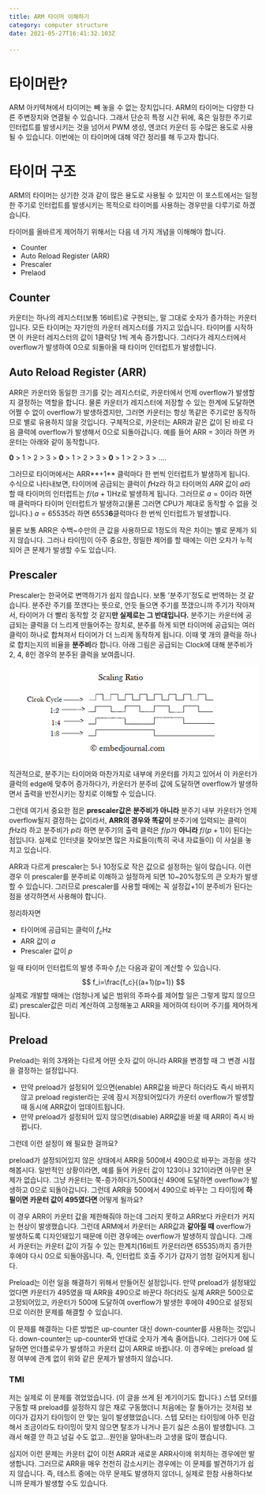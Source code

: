 ```yaml
---
title: ARM 타이머 이해하기
category: computer structure
date: 2021-05-27T16:41:32.103Z

---
```


# 타이머란?

ARM 아키텍쳐에서 타이머는 빼 놓을 수 없는 장치입니다. ARM의 타이머는 다양한 다른 주변장치와 연결될 수 있습니다. 그래서 단순히 특정 시간 뒤에, 혹은 일정한 주기로 인터럽트를 발생시키는 것을 넘어서 PWM 생성, 엔코더 카운터 등 수많은 용도로 사용될 수 있습니다. 이번에는 이 타이머에 대해 약간 정리를 해 두고자 합니다.

# 타이머 구조

ARM의 타이머는 상기한 것과 같이 많은 용도로 사용될 수 있지만 이 포스트에서는 일정한 주기로 인터럽트를 발생시키는 목적으로 타이머를 사용하는 경우만을 다루기로 하겠습니다.

타이머를 올바르게 제어하기 위해서는 다음 네 가지 개념을 이해해야 합니다.

- Counter
- Auto Reload Register (ARR)
- Prescaler
- Prelaod

## Counter

카운터는 하나의 레지스터(보통 16비트)로 구현되는, 말 그대로 숫자가 증가하는 카운터입니다. 모든 타이머는 자기만의 카운터 레지스터를 가지고 있습니다. 타이머를 시작하면 이 카운터 레지스터의 값이 1클럭당 1씩 계속 증가합니다. 그러다가 레지스터에서 overflow가 발생하여 0으로 되돌아올 때 타이머 인터럽트가 발생합니다.

## Auto Reload Register (ARR)

ARR은 카운터와 동일한 크기를 갖는 레지스터로, 카운터에서 언제 overflow가 발생할지 결정하는 역할을 합니다. 물론 카운터가 레지스터에 저장할 수 있는 한계에 도달하면 어쩔 수 없이 overflow가 발생하겠지만, 그러면 카운터는 항상 똑같은 주기로만 동작하므로 별로 유용하지 않을 것입니다. 구체적으로, 카운터는 ARR과 같은 값이 된 바로 다음 클럭에 overflow가 발생해서 0으로 되돌아갑니다. 예를 들어 ARR = 3이라 하면 카운터는 아래와 같이 동작합니다.

**0** > 1 > 2 > 3 > **0** > 1 > 2 > 3 > **0** > 1 > 2 > 3 > ....

그러므로 타이머에서는 ARR**+1** 클럭마다 한 번씩 인터럽트가 발생하게 됩니다. 수식으로 나타내보면, 타이머에 공급되는 클럭이 $f$Hz라 하고 타이머의 $ARR$ 값이 $a$라 할 때 타이머의 인터럽트는 $f/(a+1)$Hz로 발생하게 됩니다. 그러므로 $a=0$이라 하면 매 클럭마다 타이머 인터럽트가 발생하고(물론 그러면 CPU가 제대로 동작할 수 없을 것입니다.) $a=65535$라 하면 6553**6**클럭마다 한 번씩 인터럽트가 발생합니다.

물론 보통 ARR은 수백~수만의 큰 값을 사용하므로 1정도의 작은 차이는 별로 문제가 되지 않습니다. 그러나 타이밍이 아주 중요한, 정밀한 제어를 할 때에는 이런 오차가 누적되어 큰 문제가 발생할 수도 있습니다.

## Prescaler

Prescaler는 한국어로 변역하기가 쉽지 않습니다. 보통 '분주기'정도로 번역하는 것 같습니다. 분주란 주기를 쪼갠다는 뜻으로, 언듯 들으면 주기를 쪼갰으니까 주기가 작아져서, 타이머가 더 빨리 동작할 것 같지**만 실제로는 그 반대입니다.** 분주기는 카운터에 공급되는 클럭을 더 느리게 만들어주는 장치로, 분주를 하게 되면 타이머에 공급되는 여러 클럭이 하나로 합쳐져서 타이머가 더 느리게 동작하게 됩니다. 이때 몇 개의 클럭을 하나로 합치는지의 비율을 **분주비**라 합니다. 아래 그림은 공급되는 Clock에 대해 분주비가 2, 4, 8인 경우의 분주된 클럭을 보여줍니다.

![Timer/Counter Module - A Controller Independent Guide - EmbedJournal](imgs/timer-scaling-ratio.png)

직관적으로, 분주기는 타이머와 마찬가지로 내부에 카운터를 가지고 있어서 이 카운터가 클럭의 edge에 맞추어 증가하다가, 카운터가 분주비 값에 도달하면 overflow가 발생하면서 출력을 반전시키는 장치로 이해할 수 있습니다.

그런데 여기서 중요한 점은 **prescaler값은 분주비가 아니라** 분주기 내부 카운터가 언제 overflow될지 결정하는 값이라서, **ARR의 경우와 똑같이** 분주기에 입력되는 클럭이 $f$Hz라 하고 분주비가 $p$라 하면 분주기의 출력 클럭은 $f/p$가 **아니라** $f/(p+1)$이 된다는 점입니다. 실제로 인터넷을 찾아보면 많은 자료들이(특히 국내 자료들이) 이 사실을 놓치고 있습니다.

ARR과 다르게 prescaler는 5나 10정도로 작은 값으로 설정하는 일이 많습니다. 이런 경우 이 prescaler를 분주비로 이해하고 설정하게 되면 10~20%정도의 큰 오차가 발생할 수 있습니다. 그러므로 prescaler를 사용할 때에는 꼭 설정값+1이 분주비가 된다는 점을 생각하면서 사용해야 합니다.

정리하자면

- 타이머에 공급되는 클럭이 $f_c$Hz
- ARR 값이 $a$
- Prescaler 값이 $p$

일 때 타이머 인터럽트의 발생 주파수 $f_i$는 다음과 같이 계산할 수 있습니다.
$$
f_i=\frac{f_c}{(a+1)(p+1)}
$$
실제로 개발할 때에는 (엄청나게 넓은 범위의 주파수를 제어할 일은 그렇게 많지 않으므로) prescaler값은 미리 계산하여 고정해놓고 ARR을 제어하여 타이머 주기를 제어하게 됩니다.

## Preload

Preload는 위의 3개와는 다르게 어떤 숫자 값이 아니라 ARR을 변경할 때 그 변경 시점을 결정하는 설정입니다.

- 만약 preload가 설정되어 있으면(enable) ARR값을 바꾼다 하더라도 즉시 바뀌지 않고 preload register라는 곳에 잠시 저장되어있다가 카운터 overflow가 발생할 때 동시에 ARR값이 업데이트됩니다.
- 만약 preload가 설정되어 있지 않으면(disable) ARR값을 바꿀 때 ARR이 즉시 바뀝니다.

그런데 이런 설정이 왜 필요한 걸까요?

preload가 설정되어있지 않은 상태에서 ARR을 500에서 490으로 바꾸는 과정을 생각해봅시다. 일반적인 상황이라면, 예를 들어 카운터 값이 123이나 321이라면 아무런 문제가 없습니다. 그냥 카운터는 쭉-증가하다가,500대신 490에 도달하면 overflow가 발생하고 0으로 되돌아갑니다. 그런데 ARR을 500에서 490으로 바꾸는 그 타이밍에 **하필이면 카운터 값이 495였다면** 어떻게 될까요?

이 경우 ARR이 카운터 값을 제한해줘야 하는데 그러지 못하고 ARR보다 카운터가 커지는 현상이 발생했습니다. 그런데 ARM에서 카운터는 ARR값과 **같아질 때** overflow가 발생하도록 디자인돼있기 때문에 이런 경우에는 overflow가 발생하지 않습니다. 그래서 카운터는 카운터 값이 가질 수 있는 한계치(16비트 카운터라면 65535)까지 증가한 후에야 다시 0으로 되돌아옵니다. 즉, 인터럽트 호출 주기가 갑자기 엄청 길어지게 됩니다.

 Preload는 이런 일을 해결하기 위해서 만들어진 설정입니다. 만약 preload가 설정돼있었다면 카운터가 495였을 때 ARR을 490으로 바꾼다 하더라도 실제 ARR은 500으로 고정되어있고, 카운터가 500에 도달하여 overflow가 발생한 후에야 490으로 설정되므로 이러한 문제를 해결할 수 있습니다.

이 문제를 해결하는 다른 방법은 up-counter 대신 down-counter를 사용하는 것입니다. down-counter는 up-counter와 반대로 숫자가 계속 줄어듭니다. 그러다가 0에 도달하면 언더플로우가 발생하고 카운터 값이 ARR로 바뀝니다. 이 경우에는 preload 설정 여부에 관계 없이 위와 같은 문제가 발생하지 않습니다.

### TMI

저는 실제로 이 문제를 겪었었습니다. (이 글을 쓰게 된 계기이기도 합니다.) 스텝 모터를 구동할 때 preload를 설정하지 않은 채로 구동했더니 처음에는 잘 돌아가는 것처럼 보이다가 갑자기 타이밍이 안 맞는 일이 발생했었습니다. 스텝 모터는 타이밍에 아주 민감해서 조금이라도 타이밍이 맞지 않으면 탈조가 나거나 듣기 싫은 소음이 발생합니다. 그래서 해결 안 하고 넘길 수도 없고...원인을 알아내느라 고생을 많이 했습니다.

심지어 이런 문제는 카운터 값이 이전 ARR과 새로운 ARR사이에 위치하는 경우에만 발생합니다. 그러므로 ARR을 매우 천천히 감소시키는 경우에는 이 문제를 발견하기가 쉽지 않습니다. 즉, 테스트 중에는 아무 문제도 발생하지 않더니, 실제로 한참 사용하다보니까 문제가 발생할 수도 있습니다.
